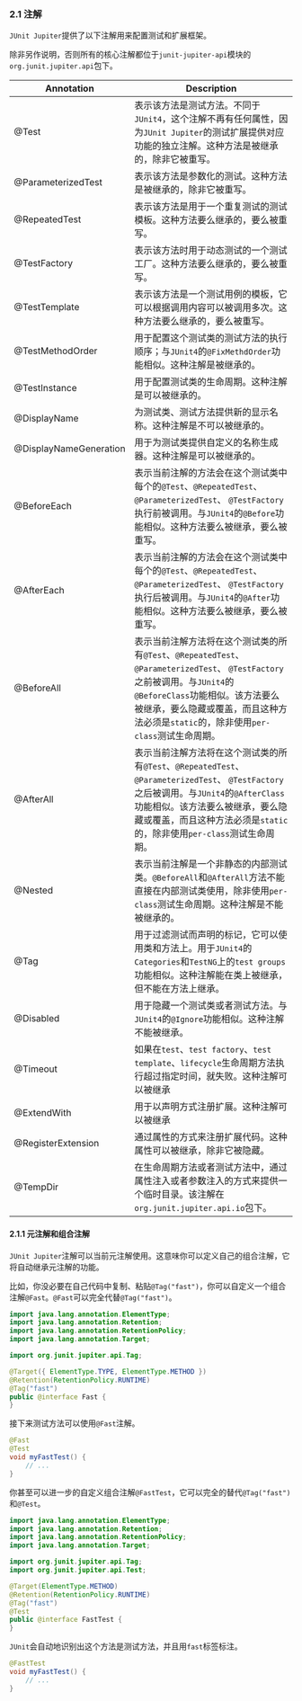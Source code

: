 ### 2.1 注解

`JUnit Jupiter`提供了以下注解用来配置测试和扩展框架。

除非另作说明，否则所有的核心注解都位于`junit-jupiter-api`模块的 `org.junit.jupiter.api`包下。

| Annotation             | Description                                                  |
| ---------------------- | ------------------------------------------------------------ |
| @Test                  | 表示该方法是测试方法。不同于`JUnit4`，这个注解不再有任何属性，因为`JUnit Jupiter`的测试扩展提供对应功能的独立注解。这种方法是被继承的，除非它被重写。 |
| @ParameterizedTest     | 表示该方法是参数化的测试。这种方法是被继承的，除非它被重写。 |
| @RepeatedTest          | 表示该方法是用于一个重复测试的测试模板。这种方法要么继承的，要么被重写。 |
| @TestFactory           | 表示该方法时用于动态测试的一个测试工厂。这种方法要么继承的，要么被重写。 |
| @TestTemplate          | 表示该方法是一个测试用例的模板，它可以根据调用内容可以被调用多次。这种方法要么继承的，要么被重写。 |
| @TestMethodOrder       | 用于配置这个测试类的测试方法的执行顺序；与`JUnit4`的`@FixMethdOrder`功能相似。这种注解是被继承的。 |
| @TestInstance          | 用于配置测试类的生命周期。这种注解是可以被继承的。           |
| @DisplayName           | 为测试类、测试方法提供新的显示名称。这种注解是不可以被继承的。 |
| @DisplayNameGeneration | 用于为测试类提供自定义的名称生成器。这种注解是可以被继承的。 |
| @BeforeEach            | 表示当前注解的方法会在这个测试类中每个的`@Test`、`@RepeatedTest`、`@ParameterizedTest`、 `@TestFactory`执行前被调用。与`JUnit4`的`@Before`功能相似。这种方法要么被继承，要么被重写。 |
| @AfterEach             | 表示当前注解的方法会在这个测试类中每个的`@Test`、`@RepeatedTest`、`@ParameterizedTest`、 `@TestFactory`执行后被调用。与`JUnit4`的`@After`功能相似。这种方法要么被继承，要么被重写。 |
| @BeforeAll             | 表示当前注解方法将在这个测试类的所有`@Test`、`@RepeatedTest`、`@ParameterizedTest`、 `@TestFactory`之前被调用。与`JUnit4`的`@BeforeClass`功能相似。该方法要么被继承，要么隐藏或覆盖，而且这种方法必须是`static`的，除非使用`per-class`测试生命周期。 |
| @AfterAll              | 表示当前注解方法将在这个测试类的所有`@Test`、`@RepeatedTest`、`@ParameterizedTest`、 `@TestFactory`之后被调用。与`JUnit4`的`@AfterClass`功能相似。该方法要么被继承，要么隐藏或覆盖，而且这种方法必须是`static`的，除非使用`per-class`测试生命周期。 |
| @Nested                | 表示当前注解是一个非静态的内部测试类。`@BeforeAll`和`@AfterAll`方法不能直接在内部测试类使用，除非使用`per-class`测试生命周期。这种注解是不能被继承的。 |
| @Tag                   | 用于过滤测试而声明的标记，它可以使用类和方法上。用于`JUnit4`的`Categories`和`TestNG`上的`test groups`功能相似。这种注解能在类上被继承，但不能在方法上继承。 |
| @Disabled              | 用于隐藏一个测试类或者测试方法。与`JUnit4`的`@Ignore`功能相似。这种注解不能被继承。 |
| @Timeout               | 如果在`test`、`test factory`、`test template`、`lifecycle`生命周期方法执行超过指定时间，就失败。这种注解可以被继承 |
| @ExtendWith            | 用于以声明方式注册扩展。这种注解可以被继承                   |
| @RegisterExtension     | 通过属性的方式来注册扩展代码。这种属性可以被继承，除非它被隐藏。 |
| @TempDir               | 在生命周期方法或者测试方法中，通过属性注入或者参数注入的方式来提供一个临时目录。该注解在`org.junit.jupiter.api.io`包下。 |

#### 2.1.1 元注解和组合注解

`JUnit Jupiter`注解可以当前元注解使用。这意味你可以定义自己的组合注解，它将自动继承元注解的功能。

比如，你没必要在自己代码中复制、粘贴`@Tag("fast")`，你可以自定义一个组合注解`@Fast`。`@Fast`可以完全代替`@Tag("fast")`。

```java
import java.lang.annotation.ElementType;
import java.lang.annotation.Retention;
import java.lang.annotation.RetentionPolicy;
import java.lang.annotation.Target;

import org.junit.jupiter.api.Tag;

@Target({ ElementType.TYPE, ElementType.METHOD })
@Retention(RetentionPolicy.RUNTIME)
@Tag("fast")
public @interface Fast {
}
```

接下来测试方法可以使用`@Fast`注解。

```java
@Fast
@Test
void myFastTest() {
    // ...
}
```

你甚至可以进一步的自定义组合注解`@FastTest`，它可以完全的替代`@Tag("fast")`和`@Test`。

```java
import java.lang.annotation.ElementType;
import java.lang.annotation.Retention;
import java.lang.annotation.RetentionPolicy;
import java.lang.annotation.Target;

import org.junit.jupiter.api.Tag;
import org.junit.jupiter.api.Test;

@Target(ElementType.METHOD)
@Retention(RetentionPolicy.RUNTIME)
@Tag("fast")
@Test
public @interface FastTest {
}
```

`JUnit`会自动地识别出这个方法是测试方法，并且用`fast`标签标注。

```java
@FastTest
void myFastTest() {
    // ...
}
```

